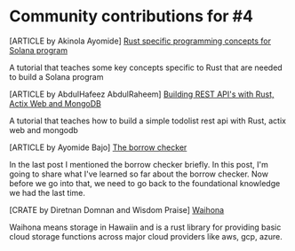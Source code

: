 # Community contributions for #4


[ARTICLE by Akinola Ayomide] [Rust specific programming concepts for Solana program](https://drayfocus.hashnode.dev/rust-specific-programming-concepts-for-solana-program)

A tutorial that teaches some key concepts specific to Rust that are needed to build a Solana program



[ARTICLE by AbdulHafeez AbdulRaheem] [Building REST API's with Rust, Actix Web and MongoDB](https://dev.to/feezyhendrix/building-rest-apis-with-rust-actix-web-and-mongodb-4lbf)

A tutorial that teaches how to build a simple todolist rest api with Rust, actix web and mongodb


[ARTICLE by Ayomide Bajo] [The borrow checker](https://dev.to/ayomide_bajo/the-borrow-checker-2bah)

In the last post I mentioned the borrow checker briefly. In this post, I'm going to share what I've learned so far about the borrow checker. Now before we go into that, we need to go back to the foundational knowledge we had the last time.

[CRATE by Diretnan Domnan and Wisdom Praise] [Waihona](https://github.com/bisohns/waihona)

Waihona means storage in Hawaiin and is a rust library for providing basic cloud storage functions across major cloud providers like aws, gcp, azure.
